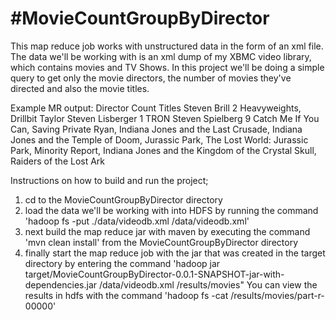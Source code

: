 #MovieCountGroupByDirector
==========================

This map reduce job works with unstructured data in the form of an xml file. The data we'll be working with is an xml dump of my XBMC video library, which contains movies and TV Shows. In this project we'll be doing a simple query to get only the movie directors, the number of movies they've directed and also the movie titles.

Example MR output: 
Director        Count   Titles
Steven Brill      2	Heavyweights, Drillbit Taylor
Steven Lisberger	1	TRON
Steven Spielberg	9	Catch Me If You Can, Saving Private Ryan, Indiana Jones and the Last Crusade, Indiana Jones and the Temple of Doom, Jurassic Park, The Lost World: Jurassic Park, Minority Report, Indiana Jones and the Kingdom of the Crystal Skull, Raiders of the Lost Ark

Instructions on how to build and run the project;
1. cd to the MovieCountGroupByDirector directory
2. load the data we'll be working with into HDFS by running the command 'hadoop fs -put ./data/videodb.xml /data/videodb.xml'
3. next build the map reduce jar with maven by executing the command 'mvn clean install' from the MovieCountGroupByDirector directory
4. finally start the map reduce job with the jar that was created in the target directory by entering the command 'hadoop jar target/MovieCountGroupByDirector-0.0.1-SNAPSHOT-jar-with-dependencies.jar /data/videodb.xml /results/movies"
You can view the results in hdfs with the command 'hadoop fs -cat /results/movies/part-r-00000'
